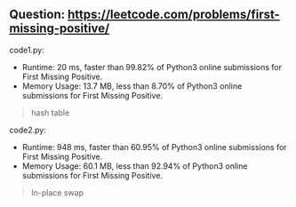 ## Question: https://leetcode.com/problems/first-missing-positive/

code1.py:
* Runtime: 20 ms, faster than 99.82% of Python3 online submissions for First Missing Positive.
* Memory Usage: 13.7 MB, less than 8.70% of Python3 online submissions for First Missing Positive.
>hash table

code2.py:
* Runtime: 948 ms, faster than 60.95% of Python3 online submissions for First Missing Positive.
* Memory Usage: 60.1 MB, less than 92.94% of Python3 online submissions for First Missing Positive.
> In-place swap